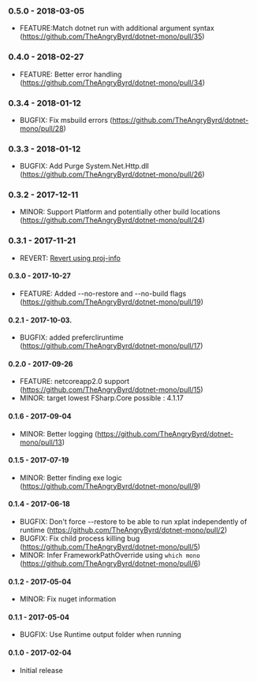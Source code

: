 
### 0.5.0 - 2018-03-05
* FEATURE:Match dotnet run with additional argument syntax (https://github.com/TheAngryByrd/dotnet-mono/pull/35)

### 0.4.0 - 2018-02-27
* FEATURE: Better error handling (https://github.com/TheAngryByrd/dotnet-mono/pull/34)

### 0.3.4 - 2018-01-12
* BUGFIX: Fix msbuild errors (https://github.com/TheAngryByrd/dotnet-mono/pull/28)

### 0.3.3 - 2018-01-12
* BUGFIX: Add Purge System.Net.Http.dll (https://github.com/TheAngryByrd/dotnet-mono/pull/26)

### 0.3.2 - 2017-12-11
* MINOR: Support Platform and potentially other build locations (https://github.com/TheAngryByrd/dotnet-mono/pull/24)

### 0.3.1 - 2017-11-21
* REVERT: [Revert using proj-info](https://github.com/TheAngryByrd/dotnet-mono/pull/21)

#### 0.3.0 - 2017-10-27
* FEATURE: Added --no-restore and --no-build flags (https://github.com/TheAngryByrd/dotnet-mono/pull/19)

#### 0.2.1 - 2017-10-03.
* BUGFIX: added prefercliruntime (https://github.com/TheAngryByrd/dotnet-mono/pull/17)

#### 0.2.0 - 2017-09-26
* FEATURE: netcoreapp2.0 support (https://github.com/TheAngryByrd/dotnet-mono/pull/15)
* MINOR: target lowest FSharp.Core possible : 4.1.17

#### 0.1.6 - 2017-09-04
* MINOR: Better logging (https://github.com/TheAngryByrd/dotnet-mono/pull/13)

#### 0.1.5 - 2017-07-19
* MINOR: Better finding exe logic (https://github.com/TheAngryByrd/dotnet-mono/pull/9)

#### 0.1.4 - 2017-06-18
* BUGFIX: Don't force --restore to be able to run xplat independently of runtime (https://github.com/TheAngryByrd/dotnet-mono/pull/2)
* BUGFIX: Fix child process killing bug (https://github.com/TheAngryByrd/dotnet-mono/pull/5)
* MINOR: Infer FrameworkPathOverride using `which mono` (https://github.com/TheAngryByrd/dotnet-mono/pull/6)

#### 0.1.2 - 2017-05-04
* MINOR: Fix nuget information

#### 0.1.1 - 2017-05-04
* BUGFIX: Use Runtime output folder when running

#### 0.1.0 - 2017-02-04
* Initial release